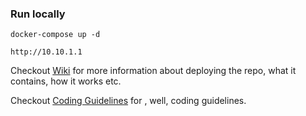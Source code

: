 ### Run locally

```
docker-compose up -d
```

```
http://10.10.1.1
```

Checkout [Wiki](https://github.com/founderandlightning/fl-laravel_boilerplate/wiki) for more information about deploying the repo, what it contains, how it works etc.

Checkout [Coding Guidelines](https://github.com/founderandlightning/fl-laravel_boilerplate/wiki/coding-guidelines) for , well, coding guidelines.

